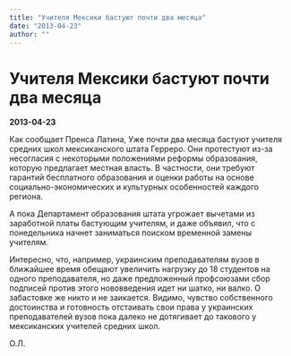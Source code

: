 ```yaml
---
title: "Учителя Мексики бастуют почти два месяца"
date: "2013-04-23"
author: ""
---
```


# Учителя Мексики бастуют почти два месяца

**2013-04-23** 

Как сообщает Пренса Латина, Уже почти два месяца бастуют учителя средних школ мексиканского штата Герреро. Они протестуют из-за несогласия с некоторыми положениями реформы образования, которую предлагает местная власть. В частности, они требуют гарантий бесплатного образования и оценки работы на основе социально-экономических и культурных особенностей каждого региона.

А пока Департамент образования штата угрожает вычетами из заработной платы бастующим учителям, и даже объявил, что с понедельника начнет заниматься поиском временной замены учителям.

Интересно, что, например, украинским преподавателям вузов в ближайшее время обещают увеличить нагрузку до 18 студентов на одного преподавателя, но даже предложенный профсоюзами сбор подписей против этого нововведения идет ни шатко, ни валко.  О забастовке же никто и не заикается. Видимо, чувство собственного достоинства и готовность отстаивать свои права у украинских преподавателей вузов пока далеко не дотягивает до такового у мексиканских учителей средних школ.

О.Л.
